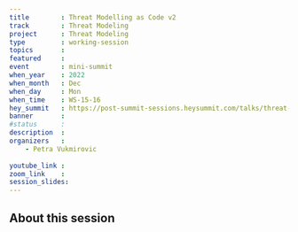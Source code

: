 ```yaml
---
title        : Threat Modelling as Code v2
track        : Threat Modeling
project      : Threat Modeling
type         : working-session
topics       : 
featured     :
event        : mini-summit
when_year    : 2022
when_month   : Dec
when_day     : Mon
when_time    : WS-15-16
hey_summit   : https://post-summit-sessions.heysummit.com/talks/threat-modelling-as-code-v2/
banner       : 
#status      : 
description  :
organizers   :
    - Petra Vukmirovic
 
youtube_link : 
zoom_link    : 
session_slides:
---
```




## About this session
